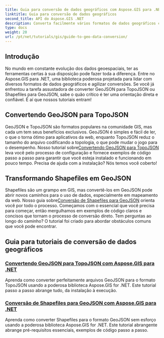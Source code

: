 ```yaml
---
title: Guia para conversão de dados geográficos com Aspose.GIS para .NET
linktitle: Guia para conversão de dados geográficos
second_title: API do Aspose.GIS .NET
description: Converta facilmente vários formatos de dados geográficos com Aspose.GIS para .NET. Explore nossos tutoriais sobre GeoJSON, TopoJSON e Shapefiles.
type: docs
weight: 20
url: /pt/net/tutorials/gis/guide-to-geo-data-conversion/
---
```

## Introdução

No mundo em constante evolução dos dados geoespaciais, ter as ferramentas certas à sua disposição pode fazer toda a diferença. Entre no Aspose.GIS para .NET, uma biblioteca poderosa projetada para lidar com diversos formatos de dados geográficos e agilizar conversões. Se você já enfrentou a tarefa assustadora de converter GeoJSON para TopoJSON ou Shapefiles para GeoJSON, sabe o quão crítico é ter uma orientação direta e confiável. É aí que nossos tutoriais entram!

## Convertendo GeoJSON para TopoJSON

GeoJSON e TopoJSON são formatos populares na comunidade GIS, mas cada um tem seus benefícios exclusivos. GeoJSON é simples e fácil de ler, o que o torna ótimo para aplicativos da web, enquanto TopoJSON reduz o tamanho do arquivo codificando a topologia, o que pode mudar o jogo para o desempenho. Nosso tutorial sobre[Convertendo GeoJSON para TopoJSON](./converting-geojson-to-topojson/) leva você pelo processo de configuração e fornece exemplos de código passo a passo para garantir que você esteja instalado e funcionando em pouco tempo. Precisa de ajuda com a instalação? Nós temos você coberto!

## Transformando Shapefiles em GeoJSON

 Shapefiles são um grampo em GIS, mas convertê-los em GeoJSON pode abrir novos caminhos para o uso de dados, especialmente em mapeamento da web. Nosso guia sobre[Conversão de Shapefiles para GeoJSON](./converting-shapefile-to-geojson/) orienta você por todo o processo. Começamos com o essencial que você precisa para começar, então mergulhamos em exemplos de código claros e concisos que tornam o processo de conversão direto. Tem perguntas ao longo do caminho? O tutorial foi criado para abordar obstáculos comuns que você pode encontrar.

## Guia para tutoriais de conversão de dados geográficos
### [Convertendo GeoJSON para TopoJSON com Aspose.GIS para .NET](./converting-geojson-to-topojson/)
Aprenda como converter perfeitamente arquivos GeoJSON para o formato TopoJSON usando a poderosa biblioteca Aspose.GIS for .NET. Este tutorial passo a passo abrange tudo, da instalação à execução.
### [Conversão de Shapefiles para GeoJSON com Aspose.GIS para .NET](./converting-shapefile-to-geojson/)
Aprenda como converter Shapefiles para o formato GeoJSON sem esforço usando a poderosa biblioteca Aspose.GIS for .NET. Este tutorial abrangente abrange pré-requisitos essenciais, exemplos de código passo a passo.